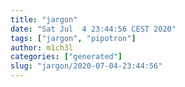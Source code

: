 ```yaml
---
title: "jargon"
date: "Sat Jul  4 23:44:56 CEST 2020"
tags: ["jargon", "pipotron"]
author: m1ch3l
categories: ["generated"]
slug: "jargon/2020-07-04-23:44:56"
---
```



